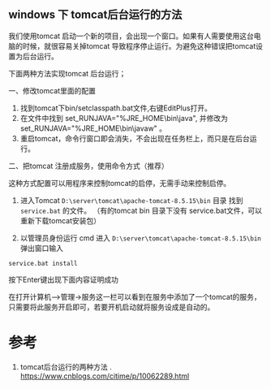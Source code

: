 # 

## windows 下 tomcat后台运行的方法

我们使用tomcat 启动一个新的项目，会出现一个窗口。如果有人需要使用这台电脑的时候，就很容易关掉tomcat 导致程序停止运行。为避免这种错误把tomcat设置为后台运行。

下面两种方法实现tomcat 后台运行；

一、修改tomcat里面的配置

1. 找到tomcat下bin/setclasspath.bat文件,右键EditPlus打开。
2. 在文件中找到 set_RUNJAVA="%JRE_HOME\bin\java", 并修改为set_RUNJAVA="%JRE_HOME\bin\javaw" 。
3. 重启tomcat，命令行窗口即会消失，不会出现在任务栏上，而只是在后台运行。

二、把tomcat 注册成服务，使用命令方式（推荐）

这种方式配置可以用程序来控制tomcat的启停，无需手动来控制启停。

1. 进入Tomcat  `D:\server\tomcat\apache-tomcat-8.5.15\bin`  目录 找到 `service.bat` 的文件。
（有的tomcat bin 目录下没有 service.bat文件，可以重新下载tomcat安装包）

2. 以管理员身份运行 cmd 进入 `D:\server\tomcat\apache-tomcat-8.5.15\bin` 
弹出窗口输入 
```
service.bat install
```       
按下Enter键出现下面内容证明成功
      
在打开计算机—>管理->服务这一栏可以看到在服务中添加了一个tomcat的服务，只需要将此服务开启即可，若要开机启动就将服务设成是自动的。

 
 # 参考
 
 1. tomcat后台运行的两种方法 . https://www.cnblogs.com/citime/p/10062289.html